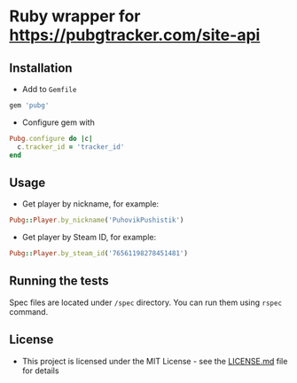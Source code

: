 # Ruby wrapper for https://pubgtracker.com/site-api

## Installation

* Add to `Gemfile`

```ruby
gem 'pubg'
```

* Configure gem with

```ruby
Pubg.configure do |c|
  c.tracker_id = 'tracker_id'
end
```

## Usage

* Get player by nickname, for example:

```ruby
Pubg::Player.by_nickname('PuhovikPushistik')
```

* Get player by Steam ID, for example:

```ruby
Pubg::Player.by_steam_id('76561198278451481')
```

## Running the tests

Spec files are located under `/spec` directory. You can run them using `rspec` command.

## License

* This project is licensed under the MIT License - see the [LICENSE.md](https://github.com/a-i-ko93/ruby-pubg/blob/master/LICENSE.md) file for details